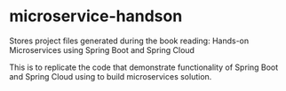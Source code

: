 # microservice-handson
Stores project files generated during the book reading: Hands-on Microservices using Spring Boot and Spring Cloud

This is to replicate the code that demonstrate functionality of Spring Boot and Spring Cloud using to build microservices solution.

